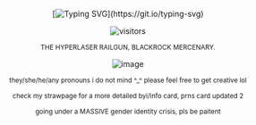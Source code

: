 <div align="center">

[![Typing SVG](https://readme-typing-svg.herokuapp.com?font=Fira+Code&duration=2000&pause=1000&color=102850&center=true&width=235&lines=sweety+sweety+!;marry+me+!)](https://git.io/typing-svg)


![visitors](https://visitor-badge.laobi.icu/badge?page_id=happyst4rs.stars&left_color=black&right_color=darkblue&left_text=TARGETS%20SPOTTED)
 
  <sup> THE HYPERLASER RAILGUN, BLACKROCK MERCENARY. <sup> 

![image](https://github.com/user-attachments/assets/ebd688cf-ecbd-41b4-adf3-9fd801caba27)
<div align="center"> 

 <sup> they/she/he/any pronouns i do not mind ^_^ please feel free to get creative lol <sup>

<sup> check my strawpage for a more detailed byi/info card, prns card updated 2 <sup>

<sup> going under a MASSIVE gender identity crisis, pls be paitent <sup>
